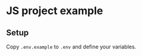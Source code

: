 JS project example
==================

Setup
-----

Copy `.env.example` to `.env` and define your variables.

